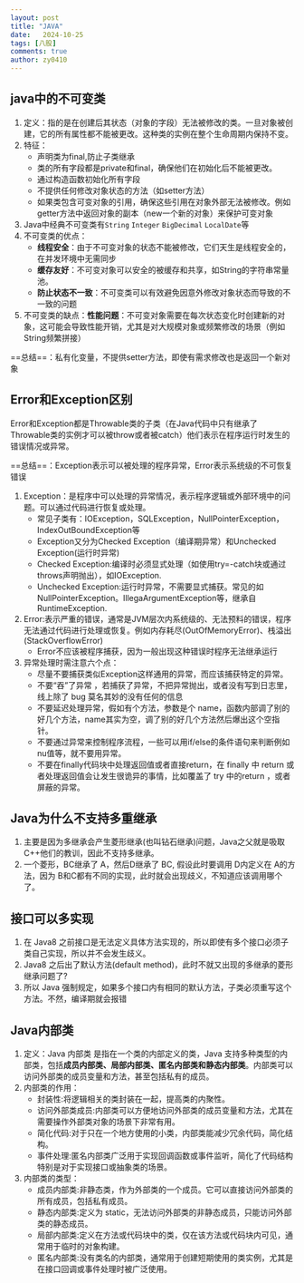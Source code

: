 ```yaml
---
layout: post
title: "JAVA"
date:   2024-10-25
tags: [八股]
comments: true
author: zy0410
---
```


## java中的不可变类

1. 定义：指的是在创建后其状态（对象的字段）无法被修改的类。一旦对象被创建，它的所有属性都不能被更改。这种类的实例在整个生命周期内保持不变。
2. 特征：
   - 声明类为final,防止子类继承
   - 类的所有字段都是private和final，确保他们在初始化后不能被更改。
   - 通过构造函数初始化所有字段
   - 不提供任何修改对象状态的方法（如setter方法）
   - 如果类包含可变对象的引用，确保这些引用在对象外部无法被修改。例如getter方法中返回对象的副本（new一个新的对象）来保护可变对象
3. Java中经典不可变类有`String` `Integer` `BigDecimal` `LocalDate`等
4. 不可变类的优点：
   - **线程安全**：由于不可变对象的状态不能被修改，它们天生是线程安全的，在并发环境中无需同步
   - **缓存友好**：不可变对象可以安全的被缓存和共享，如String的字符串常量池。
   - **防止状态不一致**：不可变类可以有效避免因意外修改对象状态而导致的不一致的问题
5. 不可变类的缺点：**性能问题**：不可变对象需要在每次状态变化时创建新的对象，这可能会导致性能开销，尤其是对大规模对象或频繁修改的场景（例如String频繁拼接）

==总结==：私有化变量，不提供setter方法，即使有需求修改也是返回一个新对象

## Error和Exception区别

Error和Exception都是Throwable类的子类（在Java代码中只有继承了Throwable类的实例才可以被throw或者被catch）他们表示在程序运行时发生的错误情况或异常。

==总结==：Exception表示可以被处理的程序异常，Error表示系统级的不可恢复错误

1. Exception：是程序中可以处理的异常情况，表示程序逻辑或外部环境中的问题。可以通过代码进行恢复或处理。
   - 常见子类有：IOException，SQLException，NullPointerException，IndexOutBoundException等
   - Exception又分为Checked Exception（编译期异常）和Unchecked Exception(运行时异常)
   - Checked Exception:编译时必须显式处理（如使用try=-catch块或通过throws声明抛出），如IOException.
   - Unchecked Exception:运行时异常，不需要显式捕获。常见的如NullPointerException。IllegaArgumentException等，继承自RuntimeException.
2. Error:表示严重的错误，通常是JVM层次内系统级的、无法预料的错误，程序无法通过代码进行处理或恢复。例如内存耗尽(OutOfMemoryError)、栈溢出(StackOverflowError)
   - Error不应该被程序捕获，因为一般出现这种错误时程序无法继承运行
3. 异常处理时需注意六个点：
   - 尽量不要捕获类似Exception这样通用的异常，而应该捕获特定的异常。
   - 不要“吞”了异常
     ，若捕获了异常，不把异常抛出，或者没有写到日志里，线上除了 bug 莫名其妙的没有任何的信息
   - 不要延迟处理异常，假如有个方法，参数是个 name，函数内部调了别的好几个方法，name其实为空，调了别的好几个方法然后爆出这个空指针。
   - 不要通过异常来控制程序流程，一些可以用if/else的条件语句来判断例如nu值等，就不要用异常。
   - 不要在finally代码块中处理返回值或者直接return，在 finally 中 return 或者处理返回值会让发生很诡异的事情，比如覆盖了 try 中的return ，或者屏蔽的异常。



## Java为什么不支持多重继承

1. 主要是因为多继承会产生菱形继承(也叫钻石继承)问题，Java之父就是吸取C++他们的教训，因此不支持多继承。
2. 一个菱形，BC继承了 A，然后D继承了 BC, 假设此时要调用 D内定义在 A的方法，因为 B和C都有不同的实现，此时就会出现歧义，不知道应该调用哪个了。

## 接口可以多实现

1. 在 Java8 之前接口是无法定义具体方法实现的，所以即使有多个接口必须子类自己实现，所以并不会发生歧义。
2. Java8 之后出了默认方法(default method)，此时不就又出现的多继承的菱形继承问题了?
3. 所以 Java 强制规定，如果多个接口内有相同的默认方法，子类必须重写这个方法。不然，编译期就会报错

## Java内部类

1. 定义：Java 内部类 是指在一个类的内部定义的类，Java 支持多种类型的内部类，包括**成员内部类、局部内部类、匿名内部类和静态内部类**。内部类可以访问外部类的成员变量和方法，甚至包括私有的成员。
2. 内部类的作用：
   - 封装性:将逻辑相关的类封装在一起，提高类的内聚性。
   - 访问外部类成员:内部类可以方便地访问外部类的成员变量和方法，尤其在需要操作外部类对象的场景下非常有用。
   - 简化代码:对于只在一个地方使用的小类，内部类能减少冗余代码，简化结构。
   - 事件处理:匿名内部类广泛用于实现回调函数或事件监听，简化了代码结构特别是对于实现接口或抽象类的场景。
3. 内部类的类型：
   - 成员内部类:非静态类，作为外部类的一个成员。它可以直接访问外部类的所有成员，包括私有成员。
   - 静态内部类:定义为 static，无法访问外部类的非静态成员，只能访问外部类的静态成员。
   - 局部内部类:定义在方法或代码块中的类，仅在该方法或代码块内可见，通常用于临时的对象构建。
   - 匿名内部类:没有类名的内部类，通常用于创建短期使用的类实例，尤其是在接口回调或事件处理时被广泛使用。